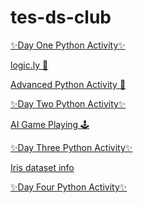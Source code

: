 # tes-ds-club

[✨Day One Python Activity✨](https://colab.research.google.com/drive/1UqzNNDKut0BooLrhgQAo_QJyVqlRxpvp?usp=sharing)

[logic.ly 🤖](https://logic.ly/demo/)

[Advanced Python Activity 🔧](https://colab.research.google.com/drive/1KspHKHtC7mjIQeYFmVeFe2SrSb_FavSI?usp=sharing)

[✨Day Two Python Activity✨](https://colab.research.google.com/drive/1BhEtCnHq923t7xut9KXZBMSHXiIEhK5K?usp=sharing)

[AI Game Playing 🕹️](https://colab.research.google.com/drive/1LTMjz1BVPcwCw8FSjwo2osEK2kDKw9-K?usp=sharing)

[✨Day Three Python Activity✨](https://colab.research.google.com/drive/1eedeCyywr5cRwe3-lLdGdeVqblAn92tR?usp=sharing)

[Iris dataset info](iris.md)

[✨Day Four Python Activity✨](https://colab.research.google.com/drive/1pNEuCqsMoNsxk4o6ymMmgZThFAqmQ55-?usp=sharing)

<!-- [Baseball Analytics ⚾](https://colab.research.google.com/drive/1u_NFEo-nefrO75lvaEcX9TQjNZAZvPLN?usp=sharing) -->


<!-- Classroom resources for the Data Science Club at TES -->

<!-- [Iris dataset info](iris.md) -->

<!-- [EDA activity](eda.md) -->

<!-- [Landsat Satellite](knn.md) 🛰️📡🔭 -->
